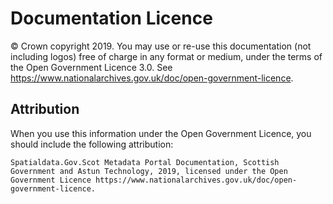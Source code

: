 Documentation Licence
=====================

© Crown copyright 2019. You may use or re-use this documentation (not including logos) free of charge in any format or medium, under the terms of the Open Government Licence 3.0. See https://www.nationalarchives.gov.uk/doc/open-government-licence.

Attribution
-----------


When you use this information under the Open Government Licence, you should include the following attribution:

	Spatialdata.Gov.Scot Metadata Portal Documentation, Scottish Government and Astun Technology, 2019, licensed under the Open Government Licence https://www.nationalarchives.gov.uk/doc/open-government-licence.
